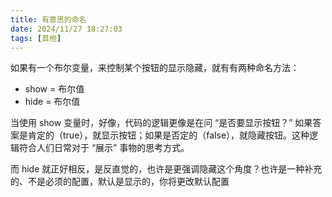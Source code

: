 ```yaml
---
title: 有意思的命名
date: 2024/11/27 18:27:03
tags: [其他]
---
```


如果有一个布尔变量，来控制某个按钮的显示隐藏，就有有两种命名方法：

- show = 布尔值
- hide = 布尔值

当使用 show 变量时，好像，代码的逻辑更像是在问 “是否要显示按钮？” 如果答案是肯定的（true），就显示按钮；如果是否定的（false），就隐藏按钮。这种逻辑符合人们日常对于 “展示” 事物的思考方式。

而 hide 就正好相反，是反直觉的，也许是更强调隐藏这个角度？也许是一种补充的、不是必须的配置，默认是显示的，你将更改默认配置
